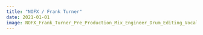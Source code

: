 ```yaml
---
title: "NOFX / Frank Turner"
date: 2021-01-01
image: NOFX_Frank_Turner_Pre_Production_Mix_Engineer_Drum_Editing_Vocal_Tuning.jpeg
---
```

